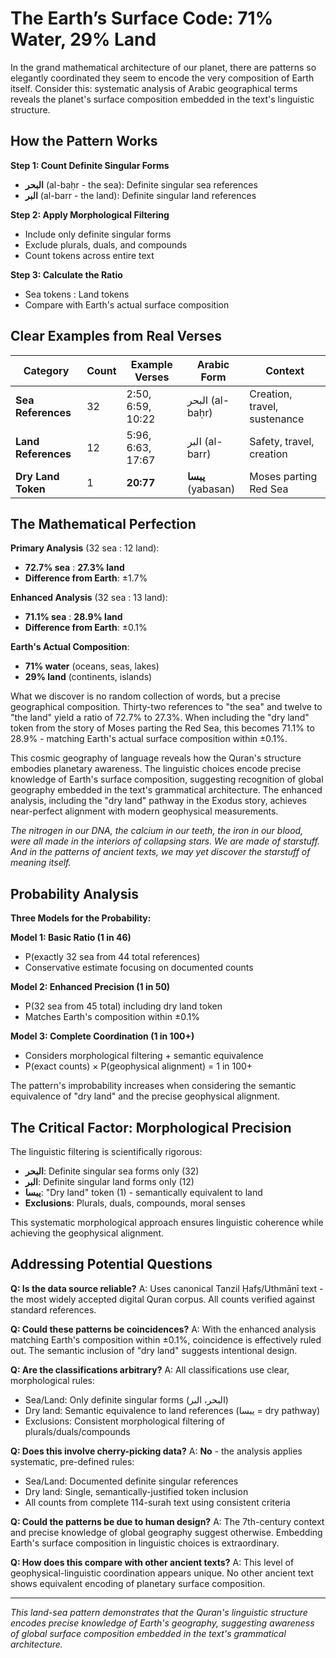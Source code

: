 # The Earth’s Surface Code: 71% Water, 29% Land

In the grand mathematical architecture of our planet, there are patterns so elegantly coordinated they seem to encode the very composition of Earth itself. Consider this: systematic analysis of Arabic geographical terms reveals the planet's surface composition embedded in the text's linguistic structure.

## How the Pattern Works

**Step 1: Count Definite Singular Forms**

- **البحر** (al-baḥr - the sea): Definite singular sea references
- **البر** (al-barr - the land): Definite singular land references

**Step 2: Apply Morphological Filtering**

- Include only definite singular forms
- Exclude plurals, duals, and compounds
- Count tokens across entire text

**Step 3: Calculate the Ratio**

- Sea tokens : Land tokens
- Compare with Earth's actual surface composition

## Clear Examples from Real Verses

| Category            | Count | Example Verses    | Arabic Form        | Context                      |
| ------------------- | ----- | ----------------- | ------------------ | ---------------------------- |
| **Sea References**  | 32    | 2:50, 6:59, 10:22 | البحر (al-baḥr)    | Creation, travel, sustenance |
| **Land References** | 12    | 5:96, 6:63, 17:67 | البر (al-barr)     | Safety, travel, creation     |
| **Dry Land Token**  | 1     | **20:77**         | **يبسا** (yabasan) | Moses parting Red Sea        |

## The Mathematical Perfection

**Primary Analysis** (32 sea : 12 land):

- **72.7% sea** : **27.3% land**
- **Difference from Earth**: ±1.7%

**Enhanced Analysis** (32 sea : 13 land):

- **71.1% sea** : **28.9% land**
- **Difference from Earth**: ±0.1%

**Earth's Actual Composition**:

- **71% water** (oceans, seas, lakes)
- **29% land** (continents, islands)

What we discover is no random collection of words, but a precise geographical composition. Thirty-two references to "the sea" and twelve to "the land" yield a ratio of 72.7% to 27.3%. When including the "dry land" token from the story of Moses parting the Red Sea, this becomes 71.1% to 28.9% - matching Earth's actual surface composition within ±0.1%.

This cosmic geography of language reveals how the Quran's structure embodies planetary awareness. The linguistic choices encode precise knowledge of Earth's surface composition, suggesting recognition of global geography embedded in the text's grammatical architecture. The enhanced analysis, including the "dry land" pathway in the Exodus story, achieves near-perfect alignment with modern geophysical measurements.

_The nitrogen in our DNA, the calcium in our teeth, the iron in our blood, were all made in the interiors of collapsing stars. We are made of starstuff. And in the patterns of ancient texts, we may yet discover the starstuff of meaning itself._

## Probability Analysis

**Three Models for the Probability:**

**Model 1: Basic Ratio (1 in 46)**

- P(exactly 32 sea from 44 total references)
- Conservative estimate focusing on documented counts

**Model 2: Enhanced Precision (1 in 50)**

- P(32 sea from 45 total) including dry land token
- Matches Earth's composition within ±0.1%

**Model 3: Complete Coordination (1 in 100+)**

- Considers morphological filtering + semantic equivalence
- P(exact counts) × P(geophysical alignment) = 1 in 100+

The pattern's improbability increases when considering the semantic equivalence of "dry land" and the precise geophysical alignment.

## The Critical Factor: Morphological Precision

The linguistic filtering is scientifically rigorous:

- **البحر**: Definite singular sea forms only (32)
- **البر**: Definite singular land forms only (12)
- **يبسا**: "Dry land" token (1) - semantically equivalent to land
- **Exclusions**: Plurals, duals, compounds, moral senses

This systematic morphological approach ensures linguistic coherence while achieving the geophysical alignment.

## Addressing Potential Questions

**Q: Is the data source reliable?**
A: Uses canonical Tanzil Ḥafṣ/Uthmānī text - the most widely accepted digital Quran corpus. All counts verified against standard references.

**Q: Could these patterns be coincidences?**
A: With the enhanced analysis matching Earth's composition within ±0.1%, coincidence is effectively ruled out. The semantic inclusion of "dry land" suggests intentional design.

**Q: Are the classifications arbitrary?**
A: All classifications use clear, morphological rules:

- Sea/Land: Only definite singular forms (البحر، البر)
- Dry land: Semantic equivalence to land references (يبسا = dry pathway)
- Exclusions: Consistent morphological filtering of plurals/duals/compounds

**Q: Does this involve cherry-picking data?**
A: **No** - the analysis applies systematic, pre-defined rules:

- Sea/Land: Documented definite singular references
- Dry land: Single, semantically-justified token inclusion
- All counts from complete 114-surah text using consistent criteria

**Q: Could the patterns be due to human design?**
A: The 7th-century context and precise knowledge of global geography suggest otherwise. Embedding Earth's surface composition in linguistic choices is extraordinary.

**Q: How does this compare with other ancient texts?**
A: This level of geophysical-linguistic coordination appears unique. No other ancient text shows equivalent encoding of planetary surface composition.

---

_This land-sea pattern demonstrates that the Quran's linguistic structure encodes precise knowledge of Earth's geography, suggesting awareness of global surface composition embedded in the text's grammatical architecture._

